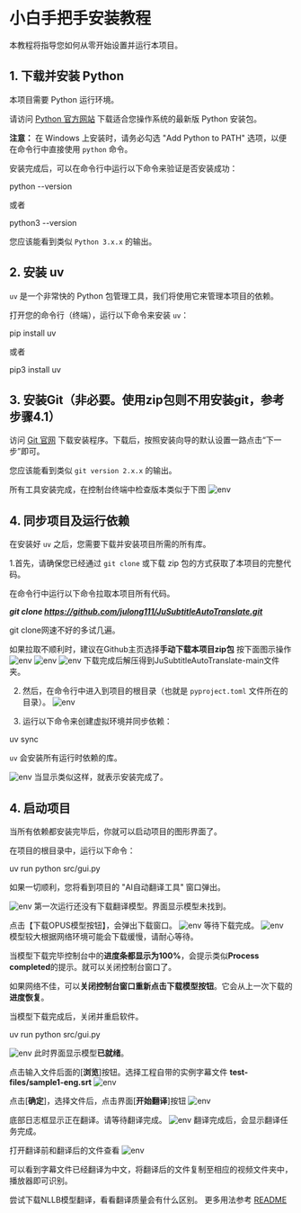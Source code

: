 # 小白手把手安装教程

本教程将指导您如何从零开始设置并运行本项目。

## 1. 下载并安装 Python

本项目需要 Python 运行环境。

请访问 [Python 官方网站](https://www.python.org/downloads/) 下载适合您操作系统的最新版 Python 安装包。

**注意：** 在 Windows 上安装时，请务必勾选 "Add Python to PATH" 选项，以便在命令行中直接使用 `python` 命令。

安装完成后，可以在命令行中运行以下命令来验证是否安装成功：

python --version

或者

python3 --version


您应该能看到类似 `Python 3.x.x` 的输出。

## 2. 安装 uv

`uv` 是一个非常快的 Python 包管理工具，我们将使用它来管理本项目的依赖。

打开您的命令行（终端），运行以下命令来安装 `uv`：

pip install uv

或者

pip3 install uv

## 3. 安装Git（非必要。使用zip包则不用安装git，参考步骤4.1）
   访问 [Git 官网](https://git-scm.com/downloads) 下载安装程序。下载后，按照安装向导的默认设置一路点击“下一步”即可。

   您应该能看到类似 `git version 2.x.x` 的输出。


所有工具安装完成，在控制台终端中检查版本类似于下图
![env](setup-docs/1-env.png)


## 4. 同步项目及运行依赖

在安装好 `uv` 之后，您需要下载并安装项目所需的所有库。

1.首先，请确保您已经通过 `git clone` 或下载 zip 包的方式获取了本项目的完整代码。

在命令行中运行以下命令拉取本项目所有代码。

***git clone https://github.com/julong111/JuSubtitleAutoTranslate.git***

git clone网速不好的多试几遍。


如果拉取不顺利时，建议在Github主页选择**手动下载本项目zip包**
按下面图示操作
![env](setup-docs/2-download1.png)
![env](setup-docs/2-download2.png)
![env](setup-docs/2-download3.png)
下载完成后解压得到JuSubtitleAutoTranslate-main文件夹。

2.  然后，在命令行中进入到项目的根目录（也就是 `pyproject.toml` 文件所在的目录）。
![env](setup-docs/3-cd.png)

3.  运行以下命令来创建虚拟环境并同步依赖：

uv sync

`uv` 会安装所有运行时依赖的库。

![env](setup-docs/4-sync.png)
当显示类似这样，就表示安装完成了。

## 4. 启动项目

当所有依赖都安装完毕后，你就可以启动项目的图形界面了。

在项目的根目录中，运行以下命令：

uv run python src/gui.py

如果一切顺利，您将看到项目的 "AI自动翻译工具" 窗口弹出。

![env](setup-docs/5-startup1.png)
第一次运行还没有下载翻译模型。界面显示模型未找到。

点击【下载OPUS模型按钮】，会弹出下载窗口。
![env](setup-docs/6-model1.png)
等待下载完成。
![env](setup-docs/6-model2.png)
模型较大根据网络环境可能会下载缓慢，请耐心等待。

当模型下载完毕控制台中的**进度条都显示为100%**，会提示类似**Process completed**的提示。就可以关闭控制台窗口了。

如果网络不佳，可以**关闭控制台窗口重新点击下载模型按钮**。它会从上一次下载的**进度恢复**。

当模型下载完成后，关闭并重启软件。

uv run python src/gui.py

![env](setup-docs/7-startup2.png)
此时界面显示模型**已就绪**。

点击输入文件后面的[**浏览**]按钮。选择工程自带的实例字幕文件 **test-files/sample1-eng.srt**
![env](setup-docs/8-selectsample.png)

点击[**确定**]，选择文件后，点击界面[**开始翻译**]按钮
![env](setup-docs/9-translate.png)

底部日志框显示正在翻译。请等待翻译完成。
![env](setup-docs/10-translated.png)
翻译完成后，会显示翻译任务完成。

打开翻译前和翻译后的文件查看
![env](setup-docs/11-files.png)

可以看到字幕文件已经翻译为中文，将翻译后的文件复制至相应的视频文件夹中，播放器即可识别。

尝试下载NLLB模型翻译，看看翻译质量会有什么区别。 更多用法参考 [README](README.md)

